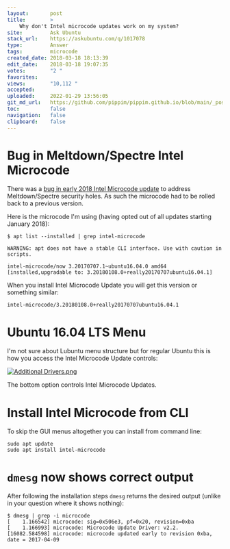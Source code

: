 ```yaml
---
layout:       post
title:        >
    Why don't Intel microcode updates work on my system?
site:         Ask Ubuntu
stack_url:    https://askubuntu.com/q/1017078
type:         Answer
tags:         microcode
created_date: 2018-03-18 18:13:39
edit_date:    2018-03-18 19:07:35
votes:        "2 "
favorites:    
views:        "10,112 "
accepted:     
uploaded:     2022-01-29 13:56:05
git_md_url:   https://github.com/pippim/pippim.github.io/blob/main/_posts/2018/2018-03-18-Why-don^t-Intel-microcode-updates-work-on-my-system^.md
toc:          false
navigation:   false
clipboard:    false
---
```


# Bug in Meltdown/Spectre Intel Microcode

There was a [bug in early 2018 Intel Microcode update][1] to address Meltdown/Spectre security holes. As such the microcode had to be rolled back to a previous version.

Here is the microcode I'm using (having opted out of all updates starting January 2018):

``` 
$ apt list --installed | grep intel-microcode

WARNING: apt does not have a stable CLI interface. Use with caution in scripts.

intel-microcode/now 3.20170707.1~ubuntu16.04.0 amd64 [installed,upgradable to: 3.20180108.0+really20170707ubuntu16.04.1]
```

When you install Intel Microcode Update you will get this version or something similar:

``` 
intel-microcode/3.20180108.0+really20170707ubuntu16.04.1
```

# Ubuntu 16.04 LTS Menu

I'm not sure about Lubuntu menu structure but for regular Ubuntu this is how you access the Intel Microcode Update controls:

[![Additional Drivers.png][2]][2]

The bottom option controls Intel Microcode Updates.

# Install Intel Microcode from CLI

To skip the GUI menus altogether you can install from command line:

``` 
sudo apt update
sudo apt install intel-microcode
```

# `dmesg` now shows correct output

After following the installation steps `dmesg` returns the desired output (unlike in your question where it shows nothing):

``` 
$ dmesg | grep -i microcode
[    1.166542] microcode: sig=0x506e3, pf=0x20, revision=0xba
[    1.166993] microcode: Microcode Update Driver: v2.2.
[16082.584598] microcode: microcode updated early to revision 0xba, date = 2017-04-09
```

  [1]: https://askubuntu.com/a/1000454/307523
  [2]: https://i.stack.imgur.com/1QcZZ.png
